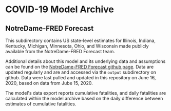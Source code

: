# COVID-19 Model Archive

## NotreDame-FRED Forecast

This subdirectory contains US state-level estimates for Illinois, Indiana, Kentucky, Michigan, Minnesota, Ohio, and Wisconsin made publicly available from the NotreDame-FRED Forecast team.

Additional details about this model and its underlying data and assumptions can be found on the [NotreDame-FRED Forecast github page](https://github.com/confunguido/covid19_ND_forecasting). Data are updated regularly and are and accessed via the `output` subdirectory on github. Data were last pulled and updated in this repository on June 16, 2020, based on data from Jube 15, 2020.

The model's data export reports cumulative fatalities, and daily fatalities are calculated within the model archive based on the daily difference between estimates of cumulative fatalities.